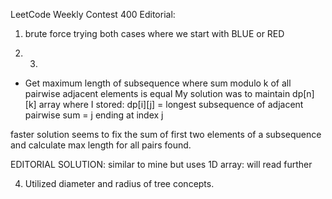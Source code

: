 LeetCode Weekly Contest 400 Editorial:

1. brute force trying both cases where we start with BLUE or RED


2. 3. 
- Get maximum length of subsequence where sum modulo k of all pairwise adjacent elements is equal
My solution was to maintain dp[n][k] array where I stored:
 dp[i][j] = longest subsequence of adjacent pairwise sum = j ending at index j

 faster solution seems to fix the sum of first two elements of a subsequence and calculate max length for all pairs
 found.

 EDITORIAL SOLUTION: similar to mine but uses 1D array: will read further

4. Utilized diameter and radius of tree concepts.